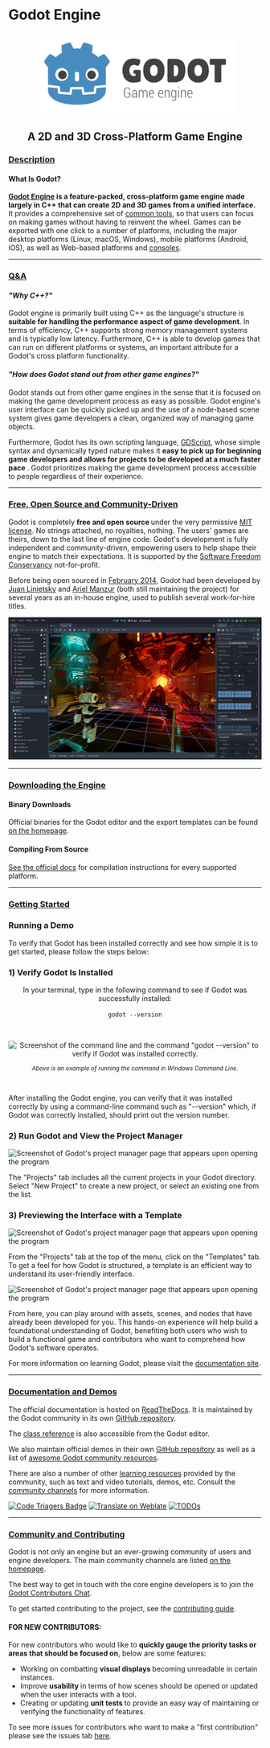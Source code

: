 # Godot Engine

<p align="center">
  <a href="https://godotengine.org">
    <img src="logo_outlined.svg" width="400" alt="Godot Engine logo">
  </a>
</p>

## <center> A 2D and 3D Cross-Platform Game Engine </center>

### <u> Description </u>

#### What Is Godot?
**[Godot Engine](https://godotengine.org) is a feature-packed, cross-platform
game engine made largely in C++ that can create 2D and 3D games from a unified interface.** It provides a
comprehensive set of [common tools](https://godotengine.org/features), so that users can focus on making games
without having to reinvent the wheel. Games can be exported with one click to a
number of platforms, including the major desktop platforms (Linux, macOS,
Windows), mobile platforms (Android, iOS), as well as Web-based platforms
and [consoles](https://docs.godotengine.org/en/latest/tutorials/platform/consoles.html).

---

### <u> Q&A </u>

#### <em> "Why C++?" </em>

Godot engine is primarily built using C++ as the language's structure is <strong> suitable for handling the performance aspect of game development</strong>. In terms of efficiency, C++ supports strong memory management systems and is typically low latency. Furthermore, C++ is able to develop games that can run on different platforms or systems, an important attribute for a Godot's cross platform functionality.

#### <em> "How does Godot stand out from other game engines?" </em>

Godot stands out from other game engines in the sense that it is focused on making the game development process as easy as possible. Godot engine's user interface can be quickly picked up and the use of a node-based scene system gives game developers a clean, organized way of managing game objects.

Furthermore, Godot has its own scripting language, [GDScript](https://gdscript.com), whose simple syntax and dynamically typed nature makes it <strong> easy to pick up for beginning game developers and allows for projects to be developed at a much faster pace </strong>. Godot prioritizes making the game development process accessible to people regardless of their experience.

---

### <u> Free, Open Source and Community-Driven </u>

Godot is completely <strong> free and open source </strong> under the very permissive [MIT license](https://godotengine.org/license).
No strings attached, no royalties, nothing. The users' games are theirs, down
to the last line of engine code. Godot's development is fully independent and
community-driven, empowering users to help shape their engine to match their
expectations. It is supported by the [Software Freedom Conservancy](https://sfconservancy.org/)
not-for-profit.

Before being open sourced in [February 2014](https://github.com/godotengine/godot/commit/0b806ee0fc9097fa7bda7ac0109191c9c5e0a1ac),
Godot had been developed by [Juan Linietsky](https://github.com/reduz) and
[Ariel Manzur](https://github.com/punto-) (both still maintaining the project) for several
years as an in-house engine, used to publish several work-for-hire titles.

![Screenshot of a 3D scene in the Godot Engine editor](https://raw.githubusercontent.com/godotengine/godot-design/master/screenshots/editor_tps_demo_1920x1080.jpg)

---

### <u> Downloading the Engine </u>

#### Binary Downloads

Official binaries for the Godot editor and the export templates can be found
[on the homepage](https://godotengine.org/download).

#### Compiling From Source

[See the official docs](https://docs.godotengine.org/en/latest/contributing/development/compiling)
for compilation instructions for every supported platform.

---

### <u> Getting Started </u>

### Running a Demo

To verify that Godot has been installed correctly and see how simple it is to get started, please follow the steps below:

### 1) Verify Godot Is Installed

<center>
In your terminal, type in the following command to see if Godot was successfully installed:

``` godot --version ```

<br>

</center>

<center>

![Screenshot of the command line and the command "godot --version" to verify if Godot was installed correctly.](https://i.imgur.com/AItmgLA.png)

</center>

<center> <em> <p style="font-size: smaller"> Above is an example of running the command in Windows Command Line. </p> </em> </center> <br>

After installing the Godot engine, you can verify that it was installed correctly by using a command-line command such as "--version" which, if Godot was correctly installed, should print out the version number.

### 2) Run Godot and View the Project Manager

![Screenshot of Godot's project manager page that appears upon opening the program](https://i.imgur.com/yp38L5Y.png)

The "Projects" tab includes all the current projects in your Godot directory. Select "New Project" to create a new project, or select an existing one from the list.

### 3) Previewing the Interface with a Template

![Screenshot of Godot's project manager page that appears upon opening the program](https://i.imgur.com/0inQ6Rg.png)

From the "Projects" tab at the top of the menu, click on the "Templates" tab. To get a feel for how Godot is structured, a template is an efficient way to understand its user-friendly interface.

![Screenshot of Godot's project manager page that appears upon opening the program](https://i.imgur.com/u2jxmwt.png)

From here, you can play around with assets, scenes, and nodes that have already been developed for you. This hands-on experience will help build a foundational understanding of Godot, benefiting both users who wish to build a functional game and contributors who want to comprehend how Godot's software operates.

For more information on learning Godot, please visit the [documentation site](https://docs.godotengine.org/en/stable/).

---

### <u> Documentation and Demos </u>

The official documentation is hosted on [ReadTheDocs](https://docs.godotengine.org).
It is maintained by the Godot community in its own [GitHub repository](https://github.com/godotengine/godot-docs).

The [class reference](https://docs.godotengine.org/en/latest/classes/)
is also accessible from the Godot editor.

We also maintain official demos in their own [GitHub repository](https://github.com/godotengine/godot-demo-projects)
as well as a list of [awesome Godot community resources](https://github.com/godotengine/awesome-godot).

There are also a number of other
[learning resources](https://docs.godotengine.org/en/latest/community/tutorials.html)
provided by the community, such as text and video tutorials, demos, etc.
Consult the [community channels](https://godotengine.org/community)
for more information.

[![Code Triagers Badge](https://www.codetriage.com/godotengine/godot/badges/users.svg)](https://www.codetriage.com/godotengine/godot)
[![Translate on Weblate](https://hosted.weblate.org/widgets/godot-engine/-/godot/svg-badge.svg)](https://hosted.weblate.org/engage/godot-engine/?utm_source=widget)
[![TODOs](https://badgen.net/https/api.tickgit.com/badgen/github.com/godotengine/godot)](https://www.tickgit.com/browse?repo=github.com/godotengine/godot)

---

### <u> Community and Contributing </u>

Godot is not only an engine but an ever-growing community of users and engine
developers. The main community channels are listed [on the homepage](https://godotengine.org/community).

The best way to get in touch with the core engine developers is to join the
[Godot Contributors Chat](https://chat.godotengine.org).

To get started contributing to the project, see the [contributing guide](CONTRIBUTING.md).

#### FOR NEW CONTRIBUTORS:

For new contributors who would like to <strong> quickly gauge the priority tasks or areas that should be focused on</strong>, below are some features:

<ul>
  <li>
    Working on combatting <strong> visual displays </strong> becoming unreadable in certain instances. 
  </li>
   <li>
    Improve <strong> usability </strong> in terms of how scenes should be opened or updated when the user interacts with a tool.
  </li>
    <li>
    Creating or updating <strong> unit tests </strong> to provide an easy way of maintaining or verifying the functionality of features.
  </li>
</ul>

To see more issues for contributors who want to make a "first contribution" please see the issues tab [here](https://github.com/godotengine/godot/issues?q=is%3Aopen+is%3Aissue+label%3A%22good+first+issue%22).
